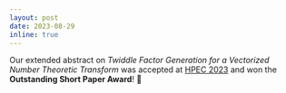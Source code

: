 ```yaml
---
layout: post
date: 2023-08-29
inline: true
---
```


Our extended abstract on *Twiddle Factor Generation for a Vectorized Number Theoretic Transform* was accepted at [HPEC 2023](https://ieee-hpec.org/) and won the **Outstanding Short Paper Award**! :tada:
